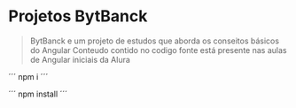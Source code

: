# Projetos BytBanck

> BytBanck e um projeto de estudos que aborda os conseitos básicos do Angular 
> Conteudo contido no codigo fonte está presente nas aulas de Angular iniciais da Alura

´´´
npm i
´´´

´´´
npm install
´´´

